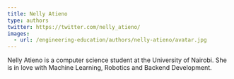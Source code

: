 ```yaml
---
title: Nelly Atieno
type: authors
twitter: https://twitter.com/nelly_atieno/
images:
  - url: /engineering-education/authors/nelly-atieno/avatar.jpg 
---
```

Nelly Atieno is a computer science student at the University of Nairobi. She is in love with Machine Learning, Robotics and Backend Development.
